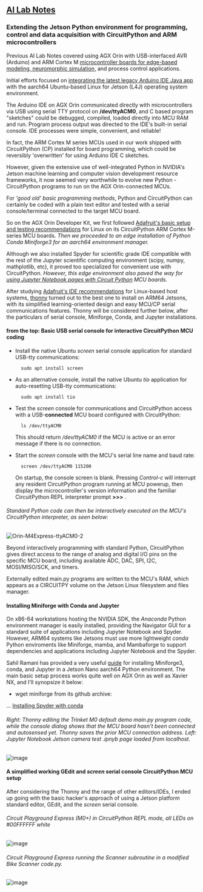 ## <u>AI Lab Notes</u>

### Extending the Jetson Python environment for programming, control and data acquisition with CircuitPython and ARM microcontrollers

Previous AI Lab Notes covered using AGX Orin with USB-interfaced AVR (Arduino) and ARM Cortex M [microcontroller boards for edge-based modeling, neuromorphic simulation,](https://github.com/rtrelease/Jetson-Symbolics/blob/main/M4_Controller-CorticalMicrocircuitLayout.md) and process control applications.

Initial efforts focused on [integrating the latest legacy Arduino IDE Java app](https://github.com/rtrelease/Jetson-Symbolics/blob/main/Arduino2.md) with the aarch64 Ubuntu-based Linux for Jetson (L4J) operating system environment.  

The Arduino IDE on AGX Orin communicated directly with microcontrollers via USB using serial TTY protocol on **/dev/ttyACM0**, and C based program "sketches" could be debugged, compiled, loaded directly into MCU RAM and run. Program process output was directed to the IDE's built-in serial console. IDE processes were simple, convenient, and reliable!

In fact, the ARM Cortex M series MCUs used in our work shipped with CircuitPython (CP) installed for board programming, which could be reversibly 'overwritten' for using Arduino IDE C sketches.

However, given the extensive use of well-integrated Python in NVIDIA's Jetson machine learning and computer vision development resource frameworks, it now seemed very worthwhile to evolve new Python - CircuitPython programs to run on the AGX Orin-connected MCUs.

For *'good old' basic programming methods*, Python and CircuitPython can certainly be coded with a plain text editor and tested with a serial console/terminal connected to the target MCU board.  

So on the AGX Orin Developer Kit, we first followed [Adafruit's basic setup and testing recommendations](https://learn.adafruit.com/welcome-to-circuitpython/advanced-serial-console-on-linux) for Linux on its CircuitPython ARM Cortex M-series MCU boards. *Then we proceeded to an edge installation of Python Conda Miniforge3 for an aarch64 environment manager.*  

Although we also installed Spyder for scientific grade IDE compatible with the rest of the Jupyter scientific computing environment (scipy, numpy, mathplotlib, etc), it proved too specialized for convenient use with CircuitPython. *However, this edge environment also paved the way for [using Jupyter Notebook pages with Circuit Python](https://learn.adafruit.com/circuitpython-with-jupyter-notebooks/overview) MCU boards.*

After studying [Adafruit's IDE recommendations](https://learn.adafruit.com/welcome-to-circuitpython/recommended-editors) for Linux-based host systems, [thonny](https://thonny.org/) turned out to the best one to install on ARM64 Jetsons, with its simplified learning-oriented design and easy MCU/CP serial communications features. Thonny will be considered further below, after the particulars of serial console, Miniforge, Conda, and Jupyter installations.


#### from the top: Basic USB serial console for interactive CircuitPython MCU coding

- Install the native Ubuntu *screen* serial console application for standard USB-tty communications:

		sudo apt install screen

- As an alternative console, install the native Ubuntu *tio* application for auto-resetting USB-tty communications:

		sudo apt install tio

- Test the *screen* console for communications and CircuitPython access with a USB-**connected** MCU board configured with CircuitPython:

		ls /dev/ttyACM0
  This should return */dev/ttyACM0* if the MCU is active or an error message if there is no connection.

  
- Start the *screen* console with the MCU's serial line name and baud rate:

		screen /dev/ttyACM0 115200
  On startup, the console screen is blank.  Pressing *Control-c* will interrupt any resident CircuitPython program running at MCU powerup, then display the microcontroller's version information and the familiar CircuitPython REPL interpreter prompt **>>>** .  

###### Standard Python code can then be interactively executed on the MCU's CircuitPython interpreter, as seen below:
![Orin-M4Express-ttyACM0-2](https://github.com/rtrelease/Jetson-Symbolics-Neuromorphics/assets/71346897/eb6c09e1-3e39-486a-83ae-b3218458583b)

Beyond interactively programming with standard Python, CircuitPython gives direct access to the range of analog and digital I/O pins on the specific MCU board, including available ADC, DAC, SPI, I2C, MOSI/MISO/SCK, and timers.

Externally edited main.py programs are written to the MCU's RAM, which appears as a CIRCUITPY volume on the Jetson Linux filesystem and files manager.

#### Installing Miniforge with Conda and Jupyter

On x86-64 workstations hosting the NVIDIA SDK, the *Anaconda* Python environment manager is easily installed, providing the Navigator GUI for a standard suite of applications including Jupyter Notebook and Spyder.  However, ARM64 systems like Jetsons must use more lightweight *conda* Python enviroments like Miniforge, mamba, and Mambaforge to support dependencies and applications including Jupyter Notebook and the Spyder.

Sahil Ramani has provided a very useful [guide](https://www.sahilramani.com/2021/11/how-to-setup-python3-and-jupyter-notebook-on-jetson-nano-faster/) for installing Miniforge3, conda, and Jupyter in a Jetson Nano aarch64 Python environment.  The main basic setup process works quite well on AGX Orin as well as Xavier NX, and I'll synopsize it below:

- wget miniforge from its github archive:
  
...
[Installing Spyder with conda](https://docs.spyder-ide.org/current/installation.html#install-conda)

###### Right: Thonny editing the Trinket M0 default demo main.py program code, while the console dialog shows that the MCU board hasn't been connected and autosensed yet.  Thonny saves the prior MCU connection address. Left: Jupyter Notebook Jetson camera test .ipnyb page loaded from localhost.
![image](https://github.com/rtrelease/Jetson-Symbolics-Neuromorphics/assets/71346897/73927b34-f661-4495-bc85-d068cac08db9)



#### A simplified working GEdit and *screen* serial console CircuitPython MCU setup

After considering the Thonny and the range of other editors/IDEs, I ended up going with the basic hacker's approach of using a Jetson platform standard editor, GEdit, and the *screen* serial console.
###### Circuit Playground Express (M0+) in CircuitPython REPL mode, all LEDs on #00FFFFFF white
![image](https://github.com/rtrelease/Jetson-Symbolics-Neuromorphics/assets/71346897/407afd85-7c0d-4ccb-81f3-04a96f1af9d7)


###### Circuit Playground Express running the Scanner subroutine in a modified Bike Scanner *code.py*.
![image](https://github.com/rtrelease/Jetson-Symbolics-Neuromorphics/assets/71346897/bbe3c711-bbe0-4b94-af3a-f5c4d6c3d8d7)


